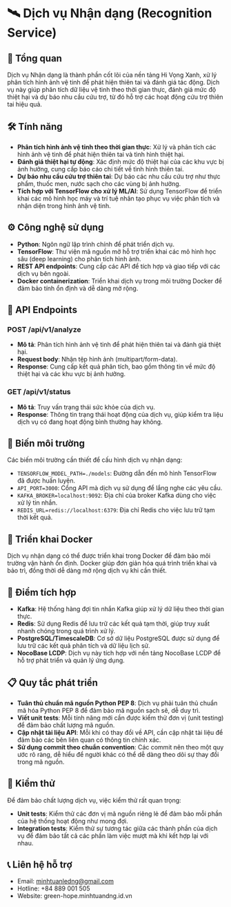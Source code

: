 # 🛰️ Dịch vụ Nhận dạng (Recognition Service)

## 📝 Tổng quan
Dịch vụ Nhận dạng là thành phần cốt lõi của nền tảng Hi Vọng Xanh, xử lý phân tích hình ảnh vệ tinh để phát hiện thiên tai và đánh giá tác động. Dịch vụ này giúp phân tích dữ liệu vệ tinh theo thời gian thực, đánh giá mức độ thiệt hại và dự báo nhu cầu cứu trợ, từ đó hỗ trợ các hoạt động cứu trợ thiên tai hiệu quả.

## 🛠️ Tính năng
- **Phân tích hình ảnh vệ tinh theo thời gian thực**: Xử lý và phân tích các hình ảnh vệ tinh để phát hiện thiên tai và tình hình thiệt hại.
- **Đánh giá thiệt hại tự động**: Xác định mức độ thiệt hại của các khu vực bị ảnh hưởng, cung cấp báo cáo chi tiết về tình hình thiên tai.
- **Dự báo nhu cầu cứu trợ thiên tai**: Dự báo các nhu cầu cứu trợ như thực phẩm, thuốc men, nước sạch cho các vùng bị ảnh hưởng.
- **Tích hợp với TensorFlow cho xử lý ML/AI**: Sử dụng TensorFlow để triển khai các mô hình học máy và trí tuệ nhân tạo phục vụ việc phân tích và nhận diện trong hình ảnh vệ tinh.

## ⚙️ Công nghệ sử dụng
- **Python**: Ngôn ngữ lập trình chính để phát triển dịch vụ.
- **TensorFlow**: Thư viện mã nguồn mở hỗ trợ triển khai các mô hình học sâu (deep learning) cho phân tích hình ảnh.
- **REST API endpoints**: Cung cấp các API để tích hợp và giao tiếp với các dịch vụ bên ngoài.
- **Docker containerization**: Triển khai dịch vụ trong môi trường Docker để đảm bảo tính ổn định và dễ dàng mở rộng.

## 🔌 API Endpoints

### POST /api/v1/analyze
- **Mô tả**: Phân tích hình ảnh vệ tinh để phát hiện thiên tai và đánh giá thiệt hại.
- **Request body**: Nhận tệp hình ảnh (multipart/form-data).
- **Response**: Cung cấp kết quả phân tích, bao gồm thông tin về mức độ thiệt hại và các khu vực bị ảnh hưởng.

### GET /api/v1/status
- **Mô tả**: Truy vấn trạng thái sức khỏe của dịch vụ.
- **Response**: Thông tin trạng thái hoạt động của dịch vụ, giúp kiểm tra liệu dịch vụ có đang hoạt động bình thường hay không.

## 🌱 Biến môi trường
Các biến môi trường cần thiết để cấu hình dịch vụ nhận dạng:
- `TENSORFLOW_MODEL_PATH=./models`: Đường dẫn đến mô hình TensorFlow đã được huấn luyện.
- `API_PORT=3000`: Cổng API mà dịch vụ sử dụng để lắng nghe các yêu cầu.
- `KAFKA_BROKER=localhost:9092`: Địa chỉ của broker Kafka dùng cho việc xử lý tin nhắn.
- `REDIS_URL=redis://localhost:6379`: Địa chỉ Redis cho việc lưu trữ tạm thời kết quả.

## 🚢 Triển khai Docker

Dịch vụ nhận dạng có thể được triển khai trong Docker để đảm bảo môi trường vận hành ổn định. Docker giúp đơn giản hóa quá trình triển khai và bảo trì, đồng thời dễ dàng mở rộng dịch vụ khi cần thiết.

## 🔗 Điểm tích hợp
- **Kafka**: Hệ thống hàng đợi tin nhắn Kafka giúp xử lý dữ liệu theo thời gian thực.
- **Redis**: Sử dụng Redis để lưu trữ các kết quả tạm thời, giúp truy xuất nhanh chóng trong quá trình xử lý.
- **PostgreSQL/TimescaleDB**: Cơ sở dữ liệu PostgreSQL được sử dụng để lưu trữ các kết quả phân tích và dữ liệu lịch sử.
- **NocoBase LCDP**: Dịch vụ này tích hợp với nền tảng NocoBase LCDP để hỗ trợ phát triển và quản lý ứng dụng.

## 📋 Quy tắc phát triển
- **Tuân thủ chuẩn mã nguồn Python PEP 8**: Dịch vụ phải tuân thủ chuẩn mã hóa Python PEP 8 để đảm bảo mã nguồn sạch sẽ, dễ duy trì.
- **Viết unit tests**: Mỗi tính năng mới cần được kiểm thử đơn vị (unit testing) để đảm bảo chất lượng mã nguồn.
- **Cập nhật tài liệu API**: Mỗi khi có thay đổi về API, cần cập nhật tài liệu để đảm bảo các bên liên quan có thông tin chính xác.
- **Sử dụng commit theo chuẩn convention**: Các commit nên theo một quy ước rõ ràng, dễ hiểu để người khác có thể dễ dàng theo dõi sự thay đổi trong mã nguồn.

## 🧪 Kiểm thử
Để đảm bảo chất lượng dịch vụ, việc kiểm thử rất quan trọng:
- **Unit tests**: Kiểm thử các đơn vị mã nguồn riêng lẻ để đảm bảo mỗi phần của hệ thống hoạt động như mong đợi.
- **Integration tests**: Kiểm thử sự tương tác giữa các thành phần của dịch vụ để đảm bảo tất cả các phần làm việc mượt mà khi kết hợp lại với nhau.
## 📞 Liên hệ hỗ trợ
- Email: minhtuanledng@gmail.com 
- Hotline: +84 889 001 505 
- Website: green-hope.minhtuandng.id.vn

